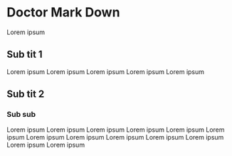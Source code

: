# Doctor Mark Down

Lorem ipsum

## Sub tit 1
Lorem ipsum
Lorem ipsum
Lorem ipsum
Lorem ipsum
Lorem ipsum

## Sub tit 2

### Sub sub
Lorem ipsum
Lorem ipsum
Lorem ipsum
Lorem ipsum
Lorem ipsum
Lorem ipsum
Lorem ipsum
Lorem ipsum
Lorem ipsum
Lorem ipsum
Lorem ipsum
Lorem ipsum
Lorem ipsum
